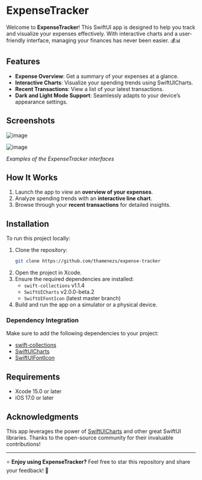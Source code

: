 # ExpenseTracker

Welcome to **ExpenseTracker**! This SwiftUI app is designed to help you track and visualize your expenses effectively. With interactive charts and a user-friendly interface, managing your finances has never been easier. 💰📊

## Features

- **Expense Overview**: Get a summary of your expenses at a glance.
- **Interactive Charts**: Visualize your spending trends using SwiftUICharts.
- **Recent Transactions**: View a list of your latest transactions.
- **Dark and Light Mode Support**: Seamlessly adapts to your device’s appearance settings.

## Screenshots

![image](https://github.com/user-attachments/assets/2d60e258-7d7c-4b89-8d40-0cad8c7083f2)

![image](https://github.com/user-attachments/assets/2a09bc68-ac94-47b6-95c5-dec94ad40a4d)

*Examples of the ExpenseTracker interfaces*

## How It Works

1. Launch the app to view an **overview of your expenses**.
2. Analyze spending trends with an **interactive line chart**.
3. Browse through your **recent transactions** for detailed insights.

## Installation

To run this project locally:

1. Clone the repository:
   ```bash
   git clone https://github.com/thamenezs/expense-tracker
   ```
2. Open the project in Xcode.
3. Ensure the required dependencies are installed:
   - `swift-collections` v1.1.4
   - `SwiftUICharts` v2.0.0-beta.2
   - `SwiftUIFontIcon` (latest master branch)
4. Build and run the app on a simulator or a physical device.

### Dependency Integration
Make sure to add the following dependencies to your project:
- [swift-collections](https://github.com/apple/swift-collections)
- [SwiftUICharts](https://github.com/AppPear/ChartView)
- [SwiftUIFontIcon](https://github.com/huybuidac/SwiftUIFontIcon)

## Requirements

- Xcode 15.0 or later
- iOS 17.0 or later

## Acknowledgments

This app leverages the power of [SwiftUICharts](https://github.com/AppPear/ChartView) and other great SwiftUI libraries. Thanks to the open-source community for their invaluable contributions!

---

⭐ **Enjoy using ExpenseTracker?** Feel free to star this repository and share your feedback! 🌟
